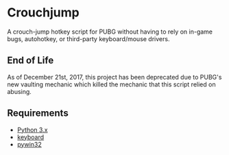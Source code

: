 # Crouchjump
A crouch-jump hotkey script for PUBG without having to rely on in-game bugs, autohotkey, or third-party keyboard/mouse drivers.

## End of Life
As of December 21st, 2017, this project has been deprecated due to PUBG's new vaulting mechanic which killed the mechanic that this script relied on abusing.

## Requirements
* [Python 3.x](https://www.python.org/)
* [keyboard](https://github.com/boppreh/keyboard)
* [pywin32](https://github.com/mhammond/pywin32)

